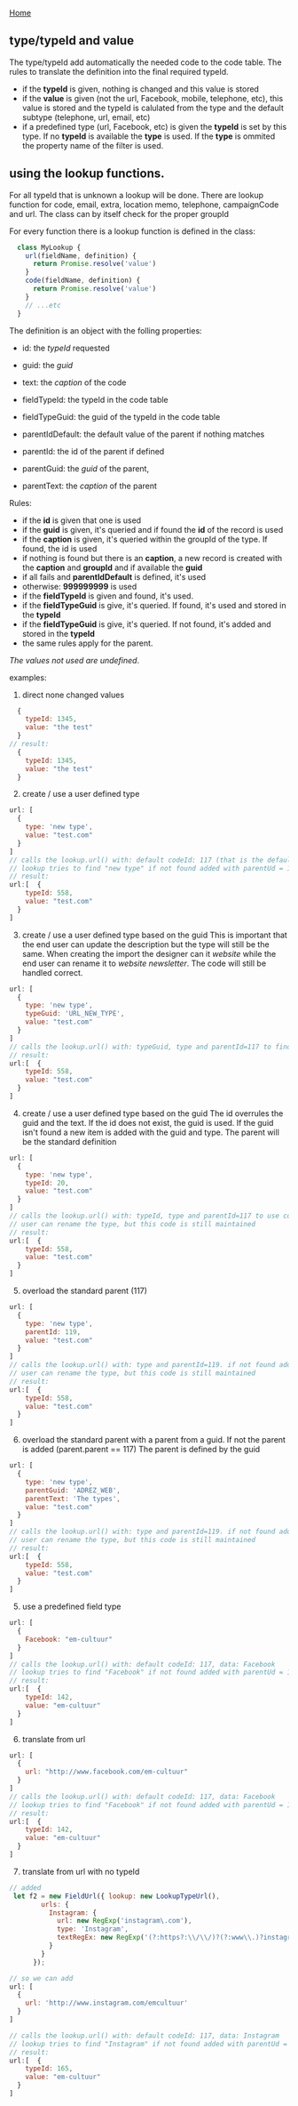 [Home](../README.md)

## type/typeId and value
The type/typeId add automatically the needed code to the code table. The rules to translate the definition
into the final required typeId.
- if the **typeId** is given, nothing is changed and this value is stored
- if the **value** is given (not the url, Facebook, mobile, telephone, etc), this value is stored and the typeId is calulated
from the type and the default subtype (telephone, url, email, etc)
- if a predefined type (url, Facebook, etc) is given the **typeId** is set by this type. If no **typeId** is available the **type** is used. If
the **type** is ommited the property name of the filter is used.

## using the lookup functions.
For all typeId that is unknown a lookup will be done. There are lookup function for code, email, extra, location memo, telephone, campaignCode and url. The class
can by itself check for the proper groupId


For every function there is a lookup function is defined in the class:
```javascript
  class MyLookup {
    url(fieldName, definition) {
      return Promise.resolve('value')
    }
    code(fieldName, definition) {
      return Promise.resolve('value')
    }
    // ...etc
  }
```
The definition is an object with the folling properties:
  - id: the _typeId_ requested
  - guid: the _guid_
  - text: the _caption_ of the code
  
  - fieldTypeId: the typeId in the code table
  - fieldTypeGuid: the guid of the typeId in the code table

  - parentIdDefault: the default value of the parent if nothing matches
  - parentId: the id of the parent if defined
  - parentGuid: the _guid_ of the parent,
  - parentText: the _caption_ of the parent

Rules:
- if the **id** is given that one is used
- if the **guid** is given, it's queried and if found the **id** of the record is used
- if the **caption** is given, it's queried within the groupId of the type. If found, the id is used
- if nothing is found but there is an **caption**, a new record is created with the **caption** and **groupId** and if available the **guid**
- if all fails and **parentIdDefault** is defined, it's used
- otherwise: **999999999** is used 
- if the **fieldTypeId** is given and found, it's used.
- if the **fieldTypeGuid** is give, it's queried. If found, it's used and stored in the **typeId**
- if the **fieldTypeGuid** is give, it's queried. If not found, it's added and stored in the **typeId**
- the same rules apply for the parent.

_The values not used are undefined_.

examples:

1. direct none changed values
```javascript
  {
    typeId: 1345,
    value: "the test"
  }
// result:
  {
    typeId: 1345,
    value: "the test"
  }
```

2. create / use a user defined type
```javascript
url: [
  {
    type: 'new type',
    value: "test.com"
  }
]
// calls the lookup.url() with: default codeId: 117 (that is the default codeId for url), data: "new type"
// lookup tries to find "new type" if not found added with parentUd = 117
// result:
url:[  {
    typeId: 558,
    value: "test.com"
  }
]
```

3. create / use a user defined type based on the guid
This is important that the end user can update the description but the type will still be the same. When creating
the import the designer can it _website_ while the end user can rename it to _website newsletter_. The code will still
be handled correct.
```javascript
url: [
  {
    type: 'new type',
    typeGuid: 'URL_NEW_TYPE',
    value: "test.com"
  }
]
// calls the lookup.url() with: typeGuid, type and parentId=117 to find/add the code
// result:
url:[  {
    typeId: 558,
    value: "test.com"
  }
]
```
4. create / use a user defined type based on the guid
The id overrules the guid and the text. If the id does not exist, the guid is used. If the guid isn't found a new item
is added with the guid and type. The parent will be the standard definition
```javascript
url: [
  {
    type: 'new type',
    typeId: 20,
    value: "test.com"
  }
]
// calls the lookup.url() with: typeId, type and parentId=117 to use code typeId = 20. if not found add the new type if not found with parentId = 117
// user can rename the type, but this code is still maintained
// result:
url:[  {
    typeId: 558,
    value: "test.com"
  }
]
```
5. overload the standard parent (117)
```javascript
url: [
  {
    type: 'new type',    
    parentId: 119,
    value: "test.com"
  }
]
// calls the lookup.url() with: type and parentId=119. if not found add add code { type, parentId = 119 }
// user can rename the type, but this code is still maintained
// result:
url:[  {
    typeId: 558,
    value: "test.com"
  }
]
```
6. overload the standard parent with a parent from a guid. If not the parent is added (parent.parent == 117)
The parent is defined by the guid
```javascript
url: [
  {
    type: 'new type',    
    parentGuid: 'ADREZ_WEB',
    parentText: 'The types',
    value: "test.com"
  }
]
// calls the lookup.url() with: type and parentId=119. if not found add add code { type, parent.guid = 'ADREZ_GUID' }
// user can rename the type, but this code is still maintained
// result:
url:[  {
    typeId: 558,
    value: "test.com"
  }
]
```


5. use a predefined field type
```javascript
url: [
  {
    Facebook: "em-cultuur"    
  }
]
// calls the lookup.url() with: default codeId: 117, data: Facebook
// lookup tries to find "Facebook" if not found added with parentUd = 117
// result:
url:[  {
    typeId: 142,
    value: "em-cultuur"
  }
]
```

6. translate from url
```javascript
url: [
  {
    url: "http://www.facebook.com/em-cultuur"    
  }
]
// calls the lookup.url() with: default codeId: 117, data: Facebook
// lookup tries to find "Facebook" if not found added with parentUd = 117
// result:
url:[  {
    typeId: 142,
    value: "em-cultuur"
  }
]
```


7. translate from url with no typeId
```javascript
// added
 let f2 = new FieldUrl({ lookup: new LookupTypeUrl(),
        urls: {
          Instagram: {
            url: new RegExp('instagram\.com'),
            type: 'Instagram',
            textRegEx: new RegExp('(?:https?:\\/\\/)?(?:www\\.)?instagram\\.com\\/(?:(?:\\w)*#!\\/)?(?:pages\\/)?(?:[\\w\\-]*\\/)*([\\w\\-\\.]*)')
          }
        }
      });

// so we can add
url: [
  {
    url: 'http://www.instagram.com/emcultuur'
  }
]

// calls the lookup.url() with: default codeId: 117, data: Instagram
// lookup tries to find "Instagram" if not found added with parentUd = 117
// result:
url:[  {
    typeId: 165,
    value: "em-cultuur"
  }
]
```
